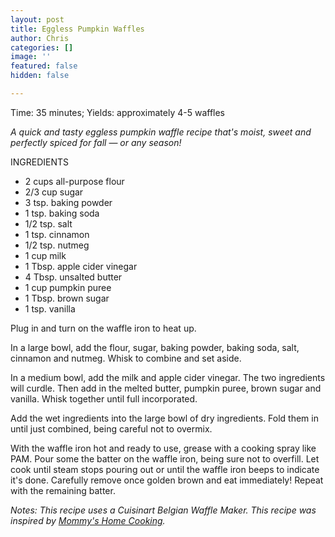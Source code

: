 ```yaml
---
layout: post
title: Eggless Pumpkin Waffles
author: Chris
categories: []
image: ''
featured: false
hidden: false

---
```

Time: 35 minutes; Yields: approximately 4-5 waffles

_A quick and tasty eggless pumpkin waffle recipe that's moist, sweet and perfectly spiced for fall_ — _or any season!_

INGREDIENTS

* 2 cups all-purpose flour
* 2/3 cup sugar
* 3 tsp. baking powder
* 1 tsp. baking soda
* 1/2 tsp. salt
* 1 tsp. cinnamon
* 1/2 tsp. nutmeg
* 1 cup milk
* 1 Tbsp. apple cider vinegar
* 4 Tbsp. unsalted butter
* 1 cup pumpkin puree
* 1 Tbsp. brown sugar
* 1 tsp. vanilla

Plug in and turn on the waffle iron to heat up. 

In a large bowl, add the flour, sugar, baking powder, baking soda, salt, cinnamon and nutmeg. Whisk to combine and set aside.

In a medium bowl, add the milk and apple cider vinegar. The two ingredients will curdle. Then add in the melted butter, pumpkin puree, brown sugar and vanilla. Whisk together until full incorporated.

Add the wet ingredients into the large bowl of dry ingredients. Fold them in until just combined, being careful not to overmix.

With the waffle iron hot and ready to use, grease with a cooking spray like PAM. Pour some the batter on the waffle iron, being sure not to overfill. Let cook until steam stops pouring out or until the waffle iron beeps to indicate it's done. Carefully remove once golden brown and eat immediately! Repeat with the remaining batter.

_Notes: This recipe uses a Cuisinart Belgian Waffle Maker. This recipe was inspired by_ [_Mommy's Home Cooking_](https://mommyshomecooking.com/egg-free-pumpkin-waffles-with-salted-caramel-sauce/)_._ 